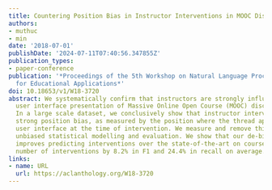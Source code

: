 ```yaml
---
title: Countering Position Bias in Instructor Interventions in MOOC Discussion Forums
authors:
- muthuc
- min
date: '2018-07-01'
publishDate: '2024-07-11T07:40:56.347855Z'
publication_types:
- paper-conference
publication: '*Proceedings of the 5th Workshop on Natural Language Processing Techniques
  for Educational Applications*'
doi: 10.18653/v1/W18-3720
abstract: We systematically confirm that instructors are strongly influenced by the
  user interface presentation of Massive Online Open Course (MOOC) discussion forums.
  In a large scale dataset, we conclusively show that instructor interventions exhibit
  strong position bias, as measured by the position where the thread appeared on the
  user interface at the time of intervention. We measure and remove this bias, enabling
  unbiased statistical modelling and evaluation. We show that our de-biased classifier
  improves predicting interventions over the state-of-the-art on courses with sufficient
  number of interventions by 8.2% in F1 and 24.4% in recall on average.
links:
- name: URL
  url: https://aclanthology.org/W18-3720
---
```

